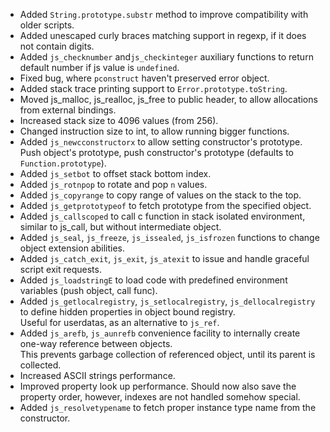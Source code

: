 * Added `String.prototype.substr` method to improve compatibility with older scripts.
* Added unescaped curly braces matching support in regexp, if it does not contain digits.
* Added `js_checknumber` and`js_checkinteger` auxiliary functions to return default number if js value is `undefined`.
* Fixed bug, where `pconstruct` haven't preserved error object.
* Added stack trace printing support to `Error.prototype.toString`.
* Moved js_malloc, js_realloc, js_free to public header, to allow allocations from external bindings.
* Increased stack size to 4096 values (from 256).
* Changed instruction size to int, to allow running bigger functions.
* Added `js_newcconstructorx` to allow setting constructor's prototype.   
  Push object's prototype, push constructor's prototype (defaults to `Function.prototype`).
* Added `js_setbot` to offset stack bottom index.
* Added `js_rotnpop` to rotate and pop `n` values.
* Added `js_copyrange` to copy range of values on the stack to the top.
* Added `js_getprototypeof` to fetch prototype from the specified object.
* Added `js_callscoped` to call c function in stack isolated environment, similar to js_call, but without intermediate object.
* Added `js_seal`, `js_freeze`, `js_issealed`, `js_isfrozen` functions to change object extension abilities.
* Added `js_catch_exit`, `js_exit`, `js_atexit` to issue and handle graceful script exit requests.
* Added `js_loadstringE` to load code with predefined environment variables (push object, call func).
* Added `js_getlocalregistry`, `js_setlocalregistry`, `js_dellocalregistry` to define hidden properties in object bound registry.  
  Useful for userdatas, as an alternative to `js_ref`.
* Added `js_arefb`, `js_aunrefb` convenience facility to internally create one-way reference between objects.  
  This prevents garbage collection of referenced object, until its parent is collected.
* Increased ASCII strings performance.
* Improved property look up performance.
  Should now also save the property order, however, indexes are not handled somehow special.
* Added `js_resolvetypename` to fetch proper instance type name from the constructor.
